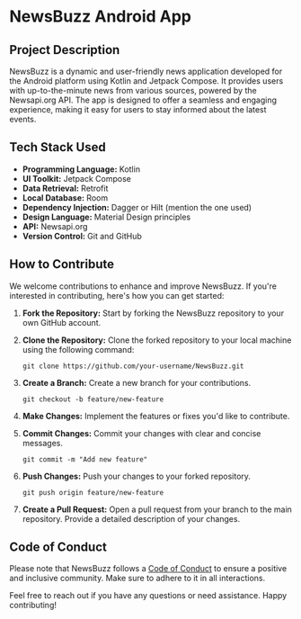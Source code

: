 # NewsBuzz Android App

## Project Description

NewsBuzz is a dynamic and user-friendly news application developed for the Android platform using Kotlin and Jetpack Compose. It provides users with up-to-the-minute news from various sources, powered by the Newsapi.org API. The app is designed to offer a seamless and engaging experience, making it easy for users to stay informed about the latest events.

## Tech Stack Used

- **Programming Language:** Kotlin
- **UI Toolkit:** Jetpack Compose
- **Data Retrieval:** Retrofit
- **Local Database:** Room
- **Dependency Injection:** Dagger or Hilt (mention the one used)
- **Design Language:** Material Design principles
- **API:** Newsapi.org
- **Version Control:** Git and GitHub


[//]: # (# Preview )

[//]: # (<img width="716" alt="Screenshot 2023-08-23 at 4 11 00 PM" src="https://github.com/mohammednawas8/NewsApp/assets/78867217/0ba957e5-8b70-42d6-ab09-2cf38ba3936e"><br>)

[//]: # (<img width="716" alt="Screenshot 2023-08-23 at 4 11 00 PM" src="https://github.com/mohammednawas8/NewsApp/assets/78867217/6dda119b-1b3f-4637-91a4-314b85eda214"><br>)

[//]: # (<img width="716" alt="Screenshot 2023-08-23 at 4 11 00 PM" src="https://github.com/mohammednawas8/NewsApp/assets/78867217/6e7186fa-9c05-4705-b568-8326cc99c17f"><br>)

[//]: # (<br>)

[//]: # (<img width="716" alt="Screenshot 2023-08-23 at 4 11 00 PM" src="https://github.com/mohammednawas8/NewsApp/assets/78867217/90385dcf-a852-47c2-be23-aa243adb12e8"><br>)

[//]: # (<img width="716" alt="Screenshot 2023-08-23 at 4 11 00 PM" src="https://github.com/mohammednawas8/NewsApp/assets/78867217/63e8be30-6de8-4060-9ce2-0fa5000c95b8"><br>)

[//]: # (<img width="716" alt="Screenshot 2023-08-23 at 4 11 00 PM" src="https://github.com/mohammednawas8/NewsApp/assets/78867217/0382d92a-e965-4bb3-a1f4-d82c0da87f94"><br>)
[//]: # (<br><br>)

## How to Contribute

We welcome contributions to enhance and improve NewsBuzz. If you're interested in contributing, here's how you can get started:

1. **Fork the Repository:** Start by forking the NewsBuzz repository to your own GitHub account.

2. **Clone the Repository:** Clone the forked repository to your local machine using the following command:
   ```
   git clone https://github.com/your-username/NewsBuzz.git
   ```

3. **Create a Branch:** Create a new branch for your contributions.
   ```
   git checkout -b feature/new-feature
   ```

4. **Make Changes:** Implement the features or fixes you'd like to contribute.

5. **Commit Changes:** Commit your changes with clear and concise messages.
   ```
   git commit -m "Add new feature" 
   ```

6. **Push Changes:** Push your changes to your forked repository.
   ```
   git push origin feature/new-feature
   ```

7. **Create a Pull Request:** Open a pull request from your branch to the main repository. Provide a detailed description of your changes.

## Code of Conduct

Please note that NewsBuzz follows a [Code of Conduct](link-to-code-of-conduct) to ensure a positive and inclusive community. Make sure to adhere to it in all interactions.

Feel free to reach out if you have any questions or need assistance. Happy contributing!
